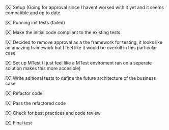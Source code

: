 [X] Setup (Going for approval since I havent worked with it yet and it seems compatible and up to date

[X]  Running init tests (failed)

[X] Make the initial code compliant to the existing tests

[X] Decided to remove approval as a the framework for testing, it looks like an amazing framework but I feel like it would be overkill in this particular case

[X] Set up MTest (I just feel like a MTest enviroment ran on a seperate solution makes this more accesible)

[X] Write aditional tests to define the future architecture of the business case

[X] Refactor code
    
[X] Pass the refactored code

[X] Check for best practices and code review

[X] Final test
